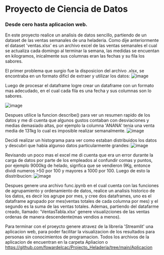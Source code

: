 # Proyecto de Ciencia de Datos
### Desde cero hasta aplicacion web.

En este proyecto realice un analisis de datos sencillo, partiendo de un dataset de las ventas semanales de una heladeria. Como dije anteriormente el dataset 'ventas.xlsx' es un archivo excel de las ventas semanales el cual se actualiza cada domingo al terminar la semana, las medidas se encuentan en kilogramos, inicalmente sus columnas eran las fechas y su fila los sabores.

El primer problema que surgio fue la disposicion del archivo .xlsx, se encontraba en un formato dificl de extraer y utilizar los datos:
![image](https://user-images.githubusercontent.com/70445613/222978117-93158d8a-c274-47f6-9770-94cc3b7a7cf4.png)

Luego de procesar el dataframe logre crear un dataframe con un formato mas adecudado, en el cual cada fila es una fecha y sus columnas son lo sabores.
  
![image](https://user-images.githubusercontent.com/70445613/222978139-fab68d50-a659-4e48-a530-cbdf3a951792.png)

Despues utilice la funcion describe() para ver un resumen rapido de los datos y me di cuenta que algunos gustos contaban con desviaciones y medias demasiado altas, por ejemplo la columna 'ANANA' tenia una venta media de 131kg lo cual es imposible realizar semanalmente. 
![image](https://user-images.githubusercontent.com/70445613/222978162-6590dba0-f8d3-4b2d-aebb-1051dec37bf5.png)

Decidi realizar un histograma para ver como estaban distribuidos los datos y descubri que habia algunso datos particularmente grandes:
  ![image](https://user-images.githubusercontent.com/70445613/222977673-6841fe6f-c68e-453c-8103-26e314a64813.png)

Revisando un poco mas el excel me di cuenta que era un error durante la carga de datos por parte de los empleados al confundir comas y puntos, por ejemplo 9000kg de helado, signfica que se vendieron 9Kg, entonce dividi numeros >50 por 100 y mayores a 1000 por 100.
Luego de esto la disstribucion: 
![image](https://user-images.githubusercontent.com/70445613/222977782-417262a4-c885-43e9-8078-a4c2d529c0e4.png)

Despues genere una archivo func.ipynb en el cual cuenta con las funciones de agrupamiento y ordenamiento de datos, realice un analisis historico de los datos, es decir los agrupe por mes, y cree dos dataframes, uno es el dataframe agrupado por mes(ventas totales de cada columna por mes) y el segundo es la suma de las ventas totales. Ademas, partiendo del datafarme  creado, llamado: 'VentasTabla.xlsx' genere visualizciones de las ventas ordenas de manera descendente(mas vendios a menos).

Para terminar con el proeycto genere atravez de la libreria 'Streamlit' una aplicacion web,  para poder facilitar la visualizacion de los resultados para personas sin conocimientos de programacion. Todos los archivos de la aplicacion de encuentran en la carpeta Apliacion o https://github.com/fowardelcac/Projecto_Heladeria/tree/main/Aplicacion
